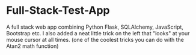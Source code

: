 # Full-Stack-Test-App

A full stack web app combining Python Flask, SQLAlchemy, JavaScript, Bootstrap etc. I also added a neat little trick on the left that "looks" at your mouse cursor at all times. (one of the coolest tricks you can do with the Atan2 math function)
